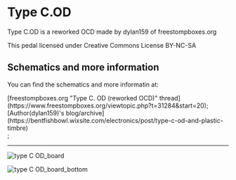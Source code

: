 # Type C.OD

<p>Type C.OD is a reworked OCD made by dylan159 of freestompboxes.org</p>
<p>This pedal licensed under Creative Commons License BY-NC-SA</p>

## Schematics and more information 
<p>You can find the schematics and more informatin at: </p>
[freestompboxes.org "Type C. OD (reworked OCD)" thread](https://www.freestompboxes.org/viewtopic.php?t=31284&start=20);
[Author(dylan159)'s blog/archive](https://bentfishbowl.wixsite.com/electronics/post/type-c-od-and-plastic-timbre)<br/>;

<br/>
<hr/>

![type C OD_board](https://user-images.githubusercontent.com/53999927/204087254-d1278fe5-16f7-4c06-ab97-92d4109dd2d8.png)

![type C OD_board_bottom](https://user-images.githubusercontent.com/53999927/204087262-c372a742-7088-45cf-a183-30beddc8d33e.png)
